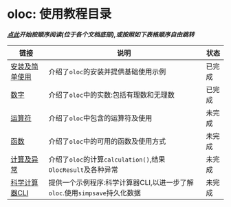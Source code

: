 # oloc: 使用教程目录  

***[点此](安装及简单使用.md)开始按顺序阅读(位于各个文档底部),或按照如下表格顺序自由跳转***  

| 链接                      | 说明                                               | 状态  |  
|-------------------------|--------------------------------------------------|-----|  
| [安装及简单使用](安装及简单使用.md)   | 介绍了`oloc`的安装并提供基础使用示例                            | 已完成 |  
| [数字](数字.md)             | 介绍了`oloc`中的实数:包括有理数和无理数                          | 已完成 |
| [运算符](运算符.md)           | 介绍了`oloc`中包含的运算符及使用                              | 未完成 |  
| [函数](函数.md)             | 介绍了`oloc`中的可用的函数及使用方式                            | 未完成 |
| [计算及异常](计算及异常.md)       | 介绍了`oloc`的计算`calculation()`,结果`OlocResult`及各种异常  | 未完成 |
| [科学计算器CLI](科学计算器CLI.md) | 提供一个示例程序:科学计算器CLI,以进一步了解`oloc`.使用`simpsave`持久化数据 | 未完成 |
